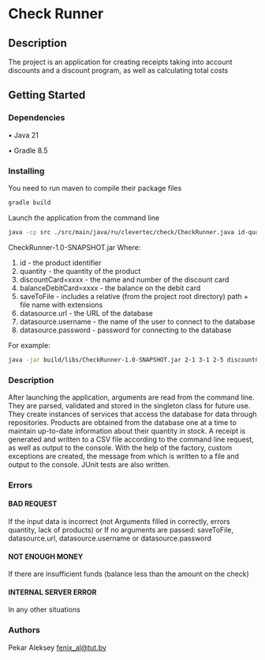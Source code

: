 # Check Runner

## Description

The project is an application for creating receipts taking into account discounts and a discount program, as well as calculating total costs

## Getting Started

### Dependencies

•  Java 21

•  Gradle 8.5


### Installing

You need to run maven to compile their package files

```bash
gradle build
```

Launch the application from the command line

```bash
java -cp src ./src/main/java/ru/clevertec/check/CheckRunner.java id-quantity discountCard=xxxx balanceDebitCard=xxxx saveToFile=xxxx datasource.url=XXXX datasource.username=XXXX datasource.password=XXXX
```
CheckRunner-1.0-SNAPSHOT.jar
Where:
1) id - the product identifier
2) quantity - the quantity of the product
3) discountCard=xxxx - the name and number of the discount card
4) balanceDebitCard=xxxx - the balance on the debit card
5) saveToFile - includes a relative (from the project root directory) path + file name with extensions
6) datasource.url -
   the URL of the database
7) datasource.username - the name of the user to connect to the database
8) datasource.password - password for connecting to the database

For example:
```bash
java -jar build/libs/CheckRunner-1.0-SNAPSHOT.jar 2-1 3-1 2-5 discountCard=1111 balanceDebitCard=100 saveToFile=./result.csv datasource.url=jdbc:postgresql://localhost:5432/check datasource.username=postgres datasource.password=postgres
```
### Description

After launching the application, arguments are read from the command line. They are parsed, validated and stored in the singleton class for future use. They create instances of services that access the database for data through repositories. Products are obtained from the database one at a time to maintain up-to-date information about their quantity in stock. A receipt is generated and written to a CSV file according to the command line request, as well as output to the console. With the help of the factory, custom exceptions are created, the message from which is written to a file and output to the console. JUnit tests are also written.

### Errors

#### BAD REQUEST 
If the input data is incorrect (not
Arguments filled in correctly, errors
quantity, lack of products) 
or If no arguments are passed:
saveToFile, datasource.url, datasource.username or datasource.password
#### NOT ENOUGH MONEY 
If there are insufficient funds (balance
less than the amount on the check)
#### INTERNAL SERVER ERROR 
In any other situations

### Authors

Pekar Aleksey
fenix_al@tut.by

